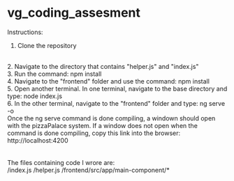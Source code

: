 # vg_coding_assesment

Instructions:
1. Clone the repository
<br />
2. Navigate to the directory that contains "helper.js" and "index.js"
<br />
3. Run the command: npm install
<br />
4. Navigate to the "frontend" folder and use the command: npm install
<br />
5. Open another terminal.  In one terminal, navigate to the base directory and type: node index.js
<br />
6. In the other terminal, navigate to the "frontend" folder and type: ng serve -o
<br />
Once the ng serve command is done compiling, a windown should open with the pizzaPalace system.  If a window does not open when the command is done compiling, copy this link
into the browser: http://localhost:4200
<br /><br /> <br />
The files containing code I wrore are:<br />
/index.js
/helper.js
/frontend/src/app/main-component/*
